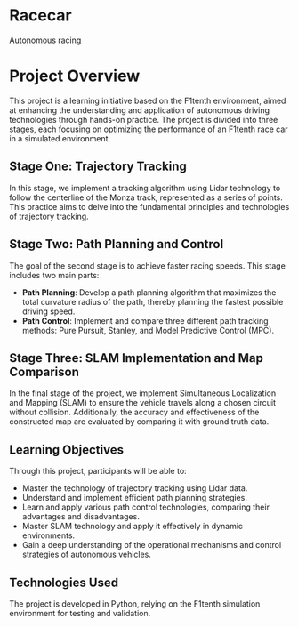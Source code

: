 # Racecar
Autonomous racing

# Project Overview

This project is a learning initiative based on the F1tenth environment, aimed at enhancing the understanding and application of autonomous driving technologies through hands-on practice. The project is divided into three stages, each focusing on optimizing the performance of an F1tenth race car in a simulated environment.

## Stage One: Trajectory Tracking
In this stage, we implement a tracking algorithm using Lidar technology to follow the centerline of the Monza track, represented as a series of points. This practice aims to delve into the fundamental principles and technologies of trajectory tracking.

## Stage Two: Path Planning and Control
The goal of the second stage is to achieve faster racing speeds. This stage includes two main parts:
- **Path Planning**: Develop a path planning algorithm that maximizes the total curvature radius of the path, thereby planning the fastest possible driving speed.
- **Path Control**: Implement and compare three different path tracking methods: Pure Pursuit, Stanley, and Model Predictive Control (MPC).

## Stage Three: SLAM Implementation and Map Comparison
In the final stage of the project, we implement Simultaneous Localization and Mapping (SLAM) to ensure the vehicle travels along a chosen circuit without collision. Additionally, the accuracy and effectiveness of the constructed map are evaluated by comparing it with ground truth data.

## Learning Objectives
Through this project, participants will be able to:
- Master the technology of trajectory tracking using Lidar data.
- Understand and implement efficient path planning strategies.
- Learn and apply various path control technologies, comparing their advantages and disadvantages.
- Master SLAM technology and apply it effectively in dynamic environments.
- Gain a deep understanding of the operational mechanisms and control strategies of autonomous vehicles.

## Technologies Used
The project is developed in Python, relying on the F1tenth simulation environment for testing and validation.
